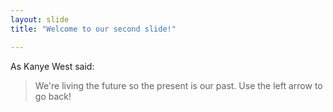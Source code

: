 ```yaml
---
layout: slide
title: "Welcome to our second slide!"

---
```

As Kanye West said:

> We're living the future so
> the present is our past.
Use the left arrow to go back!